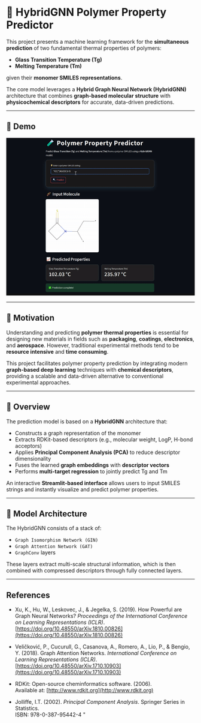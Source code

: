 # 🧬 HybridGNN Polymer Property Predictor

This project presents a machine learning framework for the **simultaneous prediction** of two fundamental thermal properties of polymers:

- **Glass Transition Temperature (Tg)**
- **Melting Temperature (Tm)**

given their **monomer SMILES representations**.

The core model leverages a **Hybrid Graph Neural Network (HybridGNN)** architecture that combines **graph-based molecular structure** with **physicochemical descriptors** for accurate, data-driven predictions.

---

## 🎥 Demo

![Streamlit app GIF](doc/demo.gif)

---

## 🎯 Motivation

Understanding and predicting **polymer thermal properties** is essential for designing new materials in fields such as **packaging**, **coatings**, **electronics**, and **aerospace**. However, traditional experimental methods tend to be **resource intensive** and **time consuming**.

This project facilitates polymer property prediction by integrating modern **graph-based deep learning** techniques with **chemical descriptors**, providing a scalable and data-driven alternative to conventional experimental approaches.

---

## 🔬 Overview

The prediction model is based on a **HybridGNN** architecture that:

- Constructs a graph representation of the monomer
- Extracts RDKit-based descriptors (e.g., molecular weight, LogP, H-bond acceptors)
- Applies **Principal Component Analysis (PCA)** to reduce descriptor dimensionality
- Fuses the learned **graph embeddings** with **descriptor vectors**
- Performs **multi-target regression** to jointly predict Tg and Tm

An interactive **Streamlit-based interface** allows users to input SMILES strings and instantly visualize and predict polymer properties.

---

## 🧠 Model Architecture

The HybridGNN consists of a stack of:

- `Graph Isomorphism Network (GIN)`
- `Graph Attention Network (GAT)`
- `GraphConv` layers

These layers extract multi-scale structural information, which is then combined with compressed descriptors through fully connected layers.

---

## References

- Xu, K., Hu, W., Leskovec, J., & Jegelka, S. (2019). How Powerful are Graph Neural Networks? *Proceedings of the International Conference on Learning Representations (ICLR)*.  
  [https://doi.org/10.48550/arXiv.1810.00826](https://doi.org/10.48550/arXiv.1810.00826)

- Veličković, P., Cucurull, G., Casanova, A., Romero, A., Lio, P., & Bengio, Y. (2018). Graph Attention Networks. *International Conference on Learning Representations (ICLR)*.  
  [https://doi.org/10.48550/arXiv.1710.10903](https://doi.org/10.48550/arXiv.1710.10903)

- RDKit: Open-source cheminformatics software. (2006).  
  Available at: [http://www.rdkit.org](http://www.rdkit.org)

- Jolliffe, I.T. (2002). *Principal Component Analysis*. Springer Series in Statistics.  
  ISBN: 978-0-387-95442-4
"
